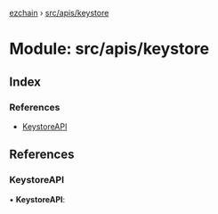 [ezchain](../README.md) › [src/apis/keystore](src_apis_keystore.md)

# Module: src/apis/keystore

## Index

### References

* [KeystoreAPI](src_apis_keystore.md#keystoreapi)

## References

###  KeystoreAPI

• **KeystoreAPI**:

